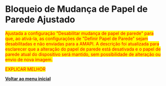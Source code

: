 # Bloqueio de Mudança de Papel de Parede Ajustado

<mark style="color:red;">Ajustada a configuração "Desabilitar mudança de papel de parede" para que, ao ativá-la, as configurações de "Definir Papel de Parede" sejam desabilitadas e não enviadas para a AMAPI. A descrição foi atualizada para esclarecer que a alteração do papel de parede está desativada e o papel de parede atual do dispositivo será mantido, sem possibilidade de alteração ou envio de nova imagem.</mark>

<mark style="color:red;">EXPLICAR MELHOR</mark>

[**Voltar ao menu inicial**](./)
